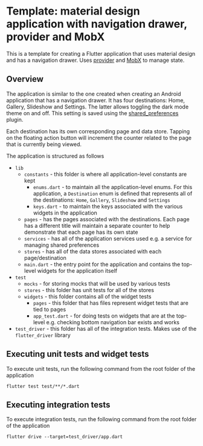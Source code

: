 # Template: material design application with navigation drawer, provider and MobX

This is a template for creating a Flutter application that uses material design and has a navigation drawer. Uses [provider](https://github.com/rrousselGit/provider) and [MobX](https://github.com/mobxjs/mobx.dart) to manage state.

## Overview

The application is similar to the one created when creating an Android application that has a navigation drawer. It has four destinations: Home, Gallery, Slideshow and Settings. The latter allows toggling the dark mode theme on and off. This setting is saved using the [shared_preferences](https://github.com/flutter/plugins/tree/master/packages/shared_preferences) plugin.

Each destination has its own corresponding page and data store. Tapping on the floating action button will increment the counter related to the page that is currently being viewed.

The application is structured as follows

- `lib`
  - `constants` - this folder is where all application-level constants are kept
    - `enums.dart` - to maintain all the application-level enums. For this application, a `Destination` enum is defined that represents all of the destinations: `Home`, `Gallery`, `Slideshow` and `Settings`
    - `keys.dart` - to maintain the keys associated with the various widgets in the application
  - `pages` - has the pages associated with the destinations. Each page has a different title will maintain a separate counter to help demonstrate that each page has its own state
  - `services` - has all of the application services used e.g. a service for managing shared preferences
  - `stores` - has all of the data stores associated with each page/destination
  - `main.dart` - the entry point for the application and contains the top-level widgets for the application itself
- `test`
  - `mocks` - for storing mocks that will be used by various tests
  - `stores` - this folder has unit tests for all of the stores
  - `widgets` - this folder contains all of the widget tests
    - `pages` - this folder that has files represent widget tests that are tied to pages
    - `app_test.dart` - for doing tests on widgets that are at the top-level e.g. checking bottom navigation bar exists and works
- `test_driver` - this folder has all of the integration tests. Makes use of the `flutter_driver` library

## Executing unit tests and widget tests

To execute unit tests, run the following command from the root folder of the application

```
flutter test test/**/*.dart
```

## Executing integration tests

To execute integration tests, run the following command from the root folder of the application

```
flutter drive --target=test_driver/app.dart
```
